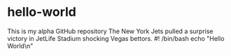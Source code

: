 # hello-world
This is my alpha GitHub repository
The New York Jets pulled a surprise victory in JetLife Stadium shocking Vegas bettors. 
#! /bin/bash
echo "Hello World\n"


